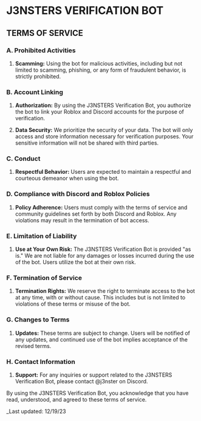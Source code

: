 # J3NSTERS VERIFICATION BOT 
## TERMS OF SERVICE 

### A. Prohibited Activities
1. **Scamming:** Using the bot for malicious activities, including but not limited to scamming, phishing, or any form of fraudulent behavior, is strictly prohibited.

### B. Account Linking
1. **Authorization:** By using the J3NSTERS Verification Bot, you authorize the bot to link your Roblox and Discord accounts for the purpose of verification.

2. **Data Security:** We prioritize the security of your data. The bot will only access and store information necessary for verification purposes. Your sensitive information will not be shared with third parties.

### C. Conduct
1. **Respectful Behavior:** Users are expected to maintain a respectful and courteous demeanor when using the bot. 

### D. Compliance with Discord and Roblox Policies
1. **Policy Adherence:** Users must comply with the terms of service and community guidelines set forth by both Discord and Roblox. Any violations may result in the termination of bot access.

### E. Limitation of Liability
1. **Use at Your Own Risk:** The J3NSTERS Verification Bot is provided "as is." We are not liable for any damages or losses incurred during the use of the bot. Users utilize the bot at their own risk.

### F. Termination of Service
1. **Termination Rights:** We reserve the right to terminate access to the bot at any time, with or without cause. This includes but is not limited to violations of these terms or misuse of the bot.

### G. Changes to Terms
1. **Updates:** These terms are subject to change. Users will be notified of any updates, and continued use of the bot implies acceptance of the revised terms.

### H. Contact Information
1. **Support:** For any inquiries or support related to the J3NSTERS Verification Bot, please contact @j3nster on Discord.

By using the J3NSTERS Verification Bot, you acknowledge that you have read, understood, and agreed to these terms of service.

_Last updated: 12/19/23
